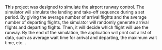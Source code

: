 This project was designed to simulate the airport runway control.
The simulator will simulate the landing and take-off sequence during a set period.
By giving the average number of arrival flights and the average number of departing flights, the simulator will randomly generate arrival flights and departing flights.
Then, it will decide which flight will use the runway.
By the end of the simulation, the application will print out a list of data, such as average wait time for arrival and departing, the maximum wait time, etc. .